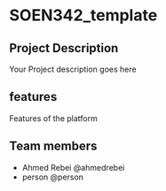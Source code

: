 # SOEN342_template

## Project Description
Your Project description goes here

## features
Features of the platform

## Team members
- Ahmed Rebei @ahmedrebei
- person @person
